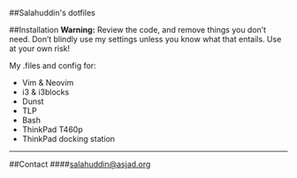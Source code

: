 ##Salahuddin's dotfiles

##Installation
__Warning:__ Review the code, and remove things you don’t need. Don’t blindly use my settings unless you know what that entails. Use at your own risk!

My .files and config for:
- Vim & Neovim
- i3 & i3blocks
- Dunst
- TLP
- Bash
- ThinkPad T460p
- ThinkPad docking station

---
##Contact
####<a href="mailto:salahuddin@asjad.org" alt="My email"/>salahuddin@asjad.org</a>
